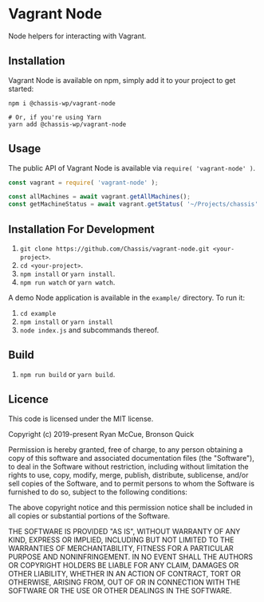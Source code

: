 # Vagrant Node

Node helpers for interacting with Vagrant.

## Installation

Vagrant Node is available on npm, simply add it to your project to get started:

```
npm i @chassis-wp/vagrant-node

# Or, if you're using Yarn
yarn add @chassis-wp/vagrant-node
```

## Usage

The public API of Vagrant Node is available via `require( 'vagrant-node' )`.

```js
const vagrant = require( 'vagrant-node' );

const allMachines = await vagrant.getAllMachines();
const getMachineStatus = await vagrant.getStatus( '~/Projects/chassis' );
```

## Installation For Development

1. `git clone https://github.com/Chassis/vagrant-node.git <your-project>`.
2. `cd <your-project>`.
3. `npm install` or `yarn install`.
4. `npm run watch` or `yarn watch`.

A demo Node application is available in the `example/` directory. To run it:

1. `cd example`
2. `npm install` or `yarn install`
3. `node index.js` and subcommands thereof.


## Build

1. `npm run build` or `yarn build`.


## Licence

This code is licensed under the MIT license.

Copyright (c) 2019-present Ryan McCue, Bronson Quick

Permission is hereby granted, free of charge, to any person obtaining a copy of this software and associated documentation files (the "Software"), to deal in the Software without restriction, including without limitation the rights to use, copy, modify, merge, publish, distribute, sublicense, and/or sell copies of the Software, and to permit persons to whom the Software is furnished to do so, subject to the following conditions:

The above copyright notice and this permission notice shall be included in all copies or substantial portions of the Software.

THE SOFTWARE IS PROVIDED "AS IS", WITHOUT WARRANTY OF ANY KIND, EXPRESS OR IMPLIED, INCLUDING BUT NOT LIMITED TO THE WARRANTIES OF MERCHANTABILITY, FITNESS FOR A PARTICULAR PURPOSE AND NONINFRINGEMENT. IN NO EVENT SHALL THE AUTHORS OR COPYRIGHT HOLDERS BE LIABLE FOR ANY CLAIM, DAMAGES OR OTHER LIABILITY, WHETHER IN AN ACTION OF CONTRACT, TORT OR OTHERWISE, ARISING FROM, OUT OF OR IN CONNECTION WITH THE SOFTWARE OR THE USE OR OTHER DEALINGS IN THE SOFTWARE.
